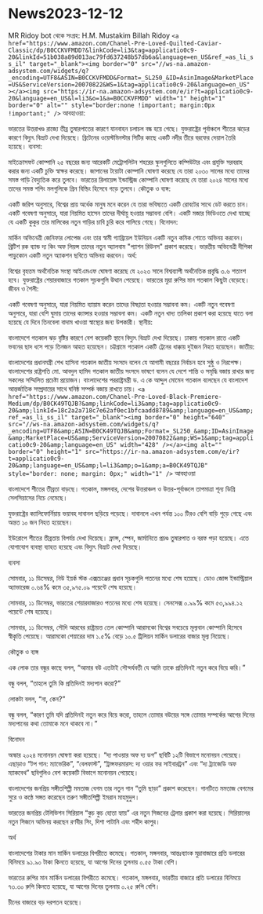 # News2023-12-12
MR Ridoy bot থেকে
সংগ্রহ: H.M. Mustakim Billah Ridoy
`
<a href="https://www.amazon.com/Chanel-Pre-Loved-Quilted-Caviar-Classic/dp/B0CCKVFMDD?&linkCode=li3&tag=applicatio0c9-20&linkId=51b038a89d013ac79fd637248b57db6a&language=en_US&ref_=as_li_ss_il" target="_blank"><img border="0" src="//ws-na.amazon-adsystem.com/widgets/q?_encoding=UTF8&ASIN=B0CCKVFMDD&Format=_SL250_&ID=AsinImage&MarketPlace=US&ServiceVersion=20070822&WS=1&tag=applicatio0c9-20&language=en_US" ></a><img src="https://ir-na.amazon-adsystem.com/e/ir?t=applicatio0c9-20&language=en_US&l=li3&o=1&a=B0CCKVFMDD" width="1" height="1" border="0" alt="" style="border:none !important; margin:0px !important;" />
`
আবহাওয়া:

ভারতের উত্তরাখণ্ড রাজ্যে তীব্র তুষারপাতের কারণে যানবাহন চলাচল বন্ধ হয়ে গেছে।
যুক্তরাষ্ট্রের পূর্বাঞ্চলে শীতের ঝড়ের কারণে বিদ্যুৎ বিভ্রাট দেখা দিয়েছে।
ব্রিটেনের ওয়েস্টমিনস্টার সিটির কাছে একটি নদীর তীরে বরফের দেয়াল তৈরি হয়েছে।
ব্যবসা:

মাইক্রোসফট কোম্পানি ২৫ বছরের জন্য আরেকটি মেট্রোপলিটন শহরের স্কুলগুলিতে কম্পিউটার এবং প্রযুক্তি সরবরাহ করার জন্য একটি চুক্তি স্বাক্ষর করেছে।
জাপানের টয়োটা কোম্পানি ঘোষণা করেছে যে তারা ২০৩০ সালের মধ্যে তাদের সমস্ত গাড়ি বৈদ্যুতিক করে তুলবে।
ভারতের রিলায়েন্স ইন্ডাস্ট্রিজ কোম্পানি ঘোষণা করেছে যে তারা ২০২৪ সালের মধ্যে তাদের সমস্ত শপিং মলগুলিকে গ্রিন বিল্ডিং হিসেবে গড়ে তুলবে।
কৌতুক ও ব্যঙ্গ:

একটি জরিপ অনুসারে, বিশ্বের প্রায় অর্ধেক মানুষ মনে করেন যে তারা ভবিষ্যতে একটি রোবটের সাথে ডেট করতে চান।
একটি গবেষণা অনুসারে, যারা নিয়মিত হাসেন তাদের দীর্ঘায়ু হওয়ার সম্ভাবনা বেশি।
একটি মজার ভিডিওতে দেখা যাচ্ছে যে একটি কুকুর তার মালিকের নতুন গাড়ির চাবি চুরি করে পালিয়ে গেছে।
বিনোদন:

মার্কিন অভিনেত্রী জেনিফার লোপেজ এবং তার স্বামী গ্যাব্রিয়েল ইউনিয়ন একটি নতুন কমিক শোতে অভিনয় করবেন।
ব্রিটিশ রক ব্যান্ড দ্য কিং অফ লিয়ন্স তাদের নতুন অ্যালবাম "প্যাশন রিউনস" প্রকাশ করেছে।
ভারতীয় অভিনেত্রী দীপিকা পাড়ুকোন একটি নতুন অ্যাকশন ছবিতে অভিনয় করবেন।
অর্থ:

বিশ্বের বৃহত্তম অর্থনৈতিক সংস্থা আইএমএফ ঘোষণা করেছে যে ২০২৩ সালে বিশ্বব্যাপী অর্থনৈতিক প্রবৃদ্ধি ৩.৬ শতাংশ হবে।
যুক্তরাষ্ট্রের শেয়ারবাজারে গতকাল সূচকগুলি উত্থান পেয়েছে।
ভারতের মুদ্রা রুপির মান গতকাল কিছুটা বেড়েছে।
জীবন ও শৈলী:

একটি গবেষণা অনুসারে, যারা নিয়মিত ব্যায়াম করেন তাদের বিষণ্ণতা হওয়ার সম্ভাবনা কম।
একটি নতুন গবেষণা অনুসারে, যারা বেশি ঘুমায় তাদের ক্যান্সার হওয়ার সম্ভাবনা কম।
একটি নতুন খাদ্য তালিকা প্রকাশ করা হয়েছে যাতে বলা হয়েছে যে দিনে তিনবেলা বাদাম খাওয়া স্বাস্থ্যের জন্য উপকারী।
স্থানীয়:

বাংলাদেশে গতকাল ঝড় বৃষ্টির কারণে বেশ কয়েকটি স্থানে বিদ্যুৎ বিভ্রাট দেখা দিয়েছে।
ঢাকায় গতকাল রাতে একটি ভবনের ছাদ ধসে পড়ে তিনজন আহত হয়েছেন।
চট্টগ্রামে গতকাল একটি ট্রেনের ধাক্কায় দুইজন নিহত হয়েছেন।
জাতীয়:

বাংলাদেশের প্রধানমন্ত্রী শেখ হাসিনা গতকাল জাতীয় সংসদে বলেন যে আগামী বছরের নির্বাচন হবে সুষ্ঠু ও নিরপেক্ষ।
বাংলাদেশের রাষ্ট্রপতি মো. আবদুল হামিদ গতকাল জাতীয় সংসদে ভাষণে বলেন যে দেশে শান্তি ও সমৃদ্ধি বজায় রাখার জন্য সকলের সম্মিলিত প্রচেষ্টা প্রয়োজন।
বাংলাদেশের পররাষ্ট্রমন্ত্রী ড. এ কে আব্দুল মোমেন গতকাল বলেছেন যে বাংলাদেশ আন্তর্জাতিক সম্প্রদায়ের সাথে ঘনিষ্ঠ সম্পর্ক বজায় রাখতে চায়।
`
<a href="https://www.amazon.com/Chanel-Pre-Loved-Black-Premiere-Medium/dp/B0CK49TQJB?&amp;linkCode=li3&amp;tag=applicatio0c9-20&amp;linkId=18c2a2a718c7e62af0ec1bfcaadd8789&amp;language=en_US&amp;ref_=as_li_ss_il" target="_blank"><img border="0" height="640" src="//ws-na.amazon-adsystem.com/widgets/q?_encoding=UTF8&amp;ASIN=B0CK49TQJB&amp;Format=_SL250_&amp;ID=AsinImage&amp;MarketPlace=US&amp;ServiceVersion=20070822&amp;WS=1&amp;tag=applicatio0c9-20&amp;language=en_US" width="428" /></a><img alt="" border="0" height="1" src="https://ir-na.amazon-adsystem.com/e/ir?t=applicatio0c9-20&amp;language=en_US&amp;l=li3&amp;o=1&amp;a=B0CK49TQJB" style="border: none; margin: 0px;" width="1" />
`
আবহাওয়া

বাংলাদেশে শীতের তীব্রতা বাড়ছে। গতকাল, মঙ্গলবার, দেশের উত্তরাঞ্চল ও উত্তর-পূর্বাঞ্চলে তাপমাত্রা শূন্য ডিগ্রি সেলসিয়াসের নিচে নেমেছে।

যুক্তরাষ্ট্রের ক্যালিফোর্নিয়ায় ভয়াবহ দাবানল ছড়িয়ে পড়েছে। দাবানলে এখন পর্যন্ত ১০০ টিরও বেশি বাড়ি পুড়ে গেছে এবং অন্তত ১০ জন নিহত হয়েছেন।

ইউরোপে শীতের তীব্রতায় বিপর্যয় দেখা দিয়েছে। ফ্রান্স, স্পেন, জার্মানিতে প্রচণ্ড তুষারপাত ও বরফ পড়া হয়েছে। এতে যোগাযোগ ব্যবস্থা ব্যাহত হয়েছে এবং বিদ্যুৎ বিভ্রাট দেখা দিয়েছে।

ব্যবসা

সোমবার, ১১ ডিসেম্বর, নিউ ইয়র্ক স্টক এক্সচেঞ্জের প্রধান সূচকগুলি পতনের মধ্যে শেষ হয়েছে। ডোও জোন্স ইন্ডাস্ট্রিয়াল অ্যাভারেজ ০.৬৪% কমে ৩৫,৯৭৫.০৯ পয়েন্টে শেষ হয়েছে।

সোমবার, ১১ ডিসেম্বর, ভারতের শেয়ারবাজারও পতনের মধ্যে শেষ হয়েছে। সেনসেক্স ০.৯৯% কমে ৫৩,৯৯৪.১২ পয়েন্টে শেষ হয়েছে।

সোমবার, ১১ ডিসেম্বর, সৌদি আরবের রাষ্ট্রায়ত্ত তেল কোম্পানি আরামকো বিশ্বের সবচেয়ে মূল্যবান কোম্পানি হিসেবে স্বীকৃতি পেয়েছে। আরামকো শেয়ারের দাম ১.৫% বেড়ে ১০.৫ ট্রিলিয়ন মার্কিন ডলারের বাজার মূল্য নিয়েছে।

কৌতুক ও ব্যঙ্গ

এক লোক তার বন্ধুর কাছে বলল, “আমার বউ এতটাই সৌন্দর্যবতী যে আমি তাকে প্রতিদিনই নতুন করে বিয়ে করি।”

বন্ধু বলল, “তাহলে তুমি কি প্রতিদিনই মদ্যপান করো?”

লোকটা বলল, “না, কেন?”

বন্ধু বলল, “কারণ তুমি যদি প্রতিদিনই নতুন করে বিয়ে করো, তাহলে তোমার বউয়ের সঙ্গে তোমার সম্পর্কের আগের দিনের মদ্যপানের কথা তোমাকে মনে থাকবে না।”

বিনোদন

অস্কার ২০২৪ মনোনয়ন ঘোষণা করা হয়েছে। “দ্য পাওয়ার অফ দ্য ডগ” ছবিটি ১২টি বিভাগে মনোনয়ন পেয়েছে। এছাড়াও “টপ গান: ম্যাভেরিক”, “বেলফাস্ট”, “ট্রান্সফরমারস: দ্য ওয়ার ফর সাইবারট্রন” এবং “দ্য ট্র্যাজেডি অফ ম্যাকবেথ” ছবিগুলিও বেশ কয়েকটি বিভাগে মনোনয়ন পেয়েছে।

বাংলাদেশের জনপ্রিয় সঙ্গীতশিল্পী মমতাজ বেগম তার নতুন গান “তুমি ছাড়া” প্রকাশ করেছেন। গানটিতে মমতাজ বেগমের সুরে ও কণ্ঠে সঙ্গত করেছেন তরুণ সঙ্গীতশিল্পী ইমরান মাহমুদুল।

ভারতের জনপ্রিয় টেলিভিশন সিরিয়াল “কুচ কুচ হোতা হ্যায়” এর নতুন সিজনের ট্রেলার প্রকাশ করা হয়েছে। সিরিয়ালের নতুন সিজনে অভিনয় করছেন রণবীর সিং, দিশা পাটানি এবং শহীদ কাপুর।

অর্থ

বাংলাদেশের টাকার মান মার্কিন ডলারের বিপরীতে কমেছে। গতকাল, মঙ্গলবার, আন্তঃব্যাংক মুদ্রাবাজারে প্রতি ডলারের বিনিময়ে ৯১.৯০ টাকা কিনতে হয়েছে, যা আগের দিনের তুলনায় ০.৫৫ টাকা বেশি।

ভারতের রুপির মান মার্কিন ডলারের বিপরীতে কমেছে। গতকাল, মঙ্গলবার, ভারতীয় বাজারে প্রতি ডলারের বিনিময়ে ৭৩.৩০ রুপি কিনতে হয়েছে, যা আগের দিনের তুলনায় ০.২৫ রুপি বেশি।

চীনের বাজারে বড় দরপতন হয়েছে। 
